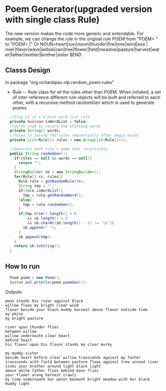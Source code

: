 # Poem Generator(upgraded version with single class Rule)
The new version makes the code more generic and extendable. For example, we can change the rule in the original rule POEM
from "POEM=<LINE> <LINE> <LINE> <LINE> <LINE>"
to "POEM=<LINE> <LINE> <LINE> <LINE> <LINE> <PREPOSITION>|<ADJECTIVE>"
Or
NOUN=heart|sun|moon|thunder|fire|time|wind|sea <VERB>|<PREPOSITION> river|flavor|wave|willow|rain|tree|flower|field|meadow|pasture|harvest|water|father|mother|brother|sister $END

## Classs Design
In package "org.richardqiao.nlp.random_poem.rules"
* Rule -- Rule class for all the rules other than POEM.
  When initiated, a set of inter-reference different rule objects will be built and referred to each other, with a recursive method randomGen which is used to generate poems
```Java
  //Flag if it's a pure word list rule
  private boolean isWordList = false;
  //words used to record the starting words
  private String[] words;
  //rules is saving the rules sequentially after begin words
  private List<Rule[]> rules = new ArrayList<Rule[]>();

  //Generate each rule's poem text recursively
  public String randomGen(){
    if(rules == null && words == null){
      return "";
    }
    StringBuilder sb = new StringBuilder();
    for(Rule[] rs: rules){
      Rule rule = getRandomRule(rs);
      String tmp = "";
      if(rule.isWordList){
        tmp = rule.getRandomWord();
      }else{
        tmp = rule.randomGen();
      }
      if(tmp.trim().length() > 0
          && sb.length() > 0
          && sb.charAt(sb.length() - 1) != '\n'){
        sb.append(" ");
      }
      sb.append(tmp);
    }
    return sb.toString();
  }
```

## How to run
```Java
  Poem poem = new Poem();
  System.out.println(poem.poemGen());
```
Outputs:
```
moon stands his river against black 
willow flows my bright clear wind 
flavor beside your black muddy harvest above flavor outside time 
my white 
my bright pasture 
```
```
river upon thunder flies 
between willow 
willow underneath clear heart 
behind heart 
his flavor upon his flavor stands my clear murky 
```
```
my muddy sister 
beside heart before clear willow transcends against my father transcends with field between pasture flows against tree around river sinks your brother around light black light 
above white father flies behind moon flies 
your flower along harvest crawls 
my time underneath her water beneath bright meadow with her black muddy light 
```